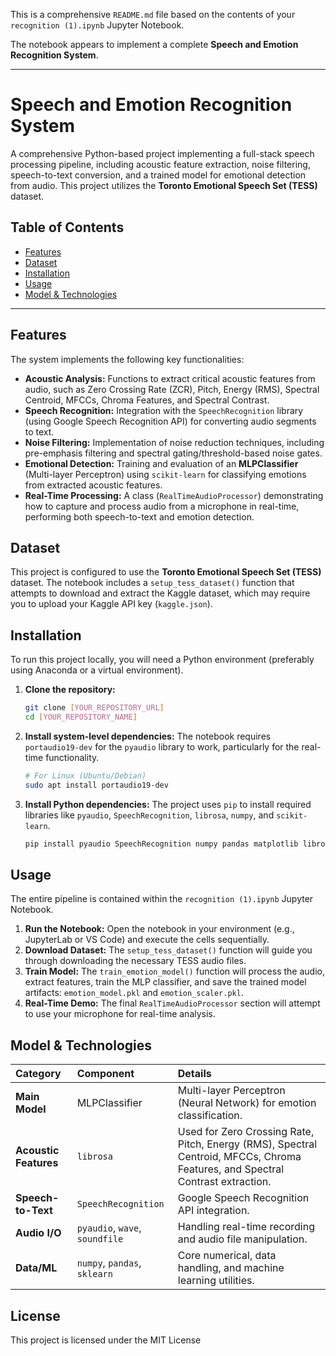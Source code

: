 This is a comprehensive `README.md` file based on the contents of your `recognition (1).ipynb` Jupyter Notebook.

The notebook appears to implement a complete **Speech and Emotion Recognition System**.

-----

# Speech and Emotion Recognition System

A comprehensive Python-based project implementing a full-stack speech processing pipeline, including acoustic feature extraction, noise filtering, speech-to-text conversion, and a trained model for emotional detection from audio. This project utilizes the **Toronto Emotional Speech Set (TESS)** dataset.

## Table of Contents

  - [Features](#features)
  - [Dataset](#dataset)
  - [Installation](#installation)
  - [Usage](#usage)
  - [Model & Technologies](#model--technologies)
  
-----

## Features

The system implements the following key functionalities:

  * **Acoustic Analysis:** Functions to extract critical acoustic features from audio, such as Zero Crossing Rate (ZCR), Pitch, Energy (RMS), Spectral Centroid, MFCCs, Chroma Features, and Spectral Contrast.
  * **Speech Recognition:** Integration with the `SpeechRecognition` library (using Google Speech Recognition API) for converting audio segments to text.
  * **Noise Filtering:** Implementation of noise reduction techniques, including pre-emphasis filtering and spectral gating/threshold-based noise gates.
  * **Emotional Detection:** Training and evaluation of an **MLPClassifier** (Multi-layer Perceptron) using `scikit-learn` for classifying emotions from extracted acoustic features.
  * **Real-Time Processing:** A class (`RealTimeAudioProcessor`) demonstrating how to capture and process audio from a microphone in real-time, performing both speech-to-text and emotion detection.

## Dataset

This project is configured to use the **Toronto Emotional Speech Set (TESS)** dataset. The notebook includes a `setup_tess_dataset()` function that attempts to download and extract the Kaggle dataset, which may require you to upload your Kaggle API key (`kaggle.json`).

## Installation

To run this project locally, you will need a Python environment (preferably using Anaconda or a virtual environment).

1.  **Clone the repository:**

    ```bash
    git clone [YOUR_REPOSITORY_URL]
    cd [YOUR_REPOSITORY_NAME]
    ```

2.  **Install system-level dependencies:**
    The notebook requires `portaudio19-dev` for the `pyaudio` library to work, particularly for the real-time functionality.

    ```bash
    # For Linux (Ubuntu/Debian)
    sudo apt install portaudio19-dev
    ```

3.  **Install Python dependencies:**
    The project uses `pip` to install required libraries like `pyaudio`, `SpeechRecognition`, `librosa`, `numpy`, and `scikit-learn`.

    ```bash
    pip install pyaudio SpeechRecognition numpy pandas matplotlib librosa scikit-learn seaborn tqdm soundfile
    ```

## Usage

The entire pipeline is contained within the `recognition (1).ipynb` Jupyter Notebook.

1.  **Run the Notebook:** Open the notebook in your environment (e.g., JupyterLab or VS Code) and execute the cells sequentially.
2.  **Download Dataset:** The `setup_tess_dataset()` function will guide you through downloading the necessary TESS audio files.
3.  **Train Model:** The `train_emotion_model()` function will process the audio, extract features, train the MLP classifier, and save the trained model artifacts: `emotion_model.pkl` and `emotion_scaler.pkl`.
4.  **Real-Time Demo:** The final `RealTimeAudioProcessor` section will attempt to use your microphone for real-time analysis.

## Model & Technologies

| Category | Component | Details |
| :--- | :--- | :--- |
| **Main Model** | MLPClassifier | Multi-layer Perceptron (Neural Network) for emotion classification. |
| **Acoustic Features** | `librosa` | Used for Zero Crossing Rate, Pitch, Energy (RMS), Spectral Centroid, MFCCs, Chroma Features, and Spectral Contrast extraction. |
| **Speech-to-Text** | `SpeechRecognition` | Google Speech Recognition API integration. |
| **Audio I/O** | `pyaudio`, `wave`, `soundfile` | Handling real-time recording and audio file manipulation. |
| **Data/ML** | `numpy`, `pandas`, `sklearn` | Core numerical, data handling, and machine learning utilities. |

## License

This project is licensed under the MIT License
